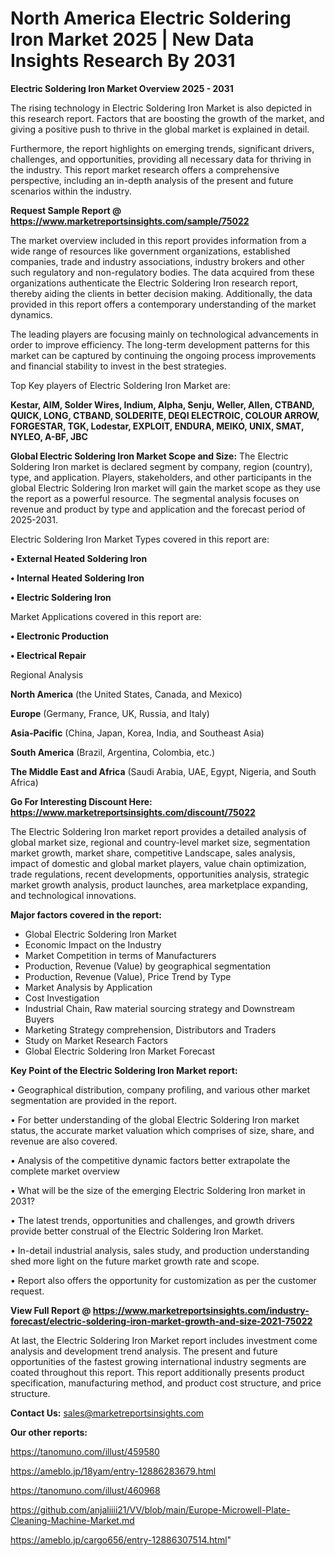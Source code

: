 # North America Electric Soldering Iron Market 2025 | New Data Insights Research By 2031

<Strong> Electric Soldering Iron Market Overview 2025 - 2031</strong>

The rising technology in Electric Soldering Iron Market is also depicted in this research report. Factors that are boosting the growth of the market, and giving a positive push to thrive in the global market is explained in detail.

Furthermore, the report highlights on emerging trends, significant drivers, challenges, and opportunities, providing all necessary data for thriving in the industry. This report market research offers a comprehensive perspective, including an in-depth analysis of the present and future scenarios within the industry.

<strong>Request Sample Report @ <a href=https://www.marketreportsinsights.com/sample/75022>https://www.marketreportsinsights.com/sample/75022</a></strong>

The market overview included in this report provides information from a wide range of resources like government organizations, established companies, trade and industry associations, industry brokers and other such regulatory and non-regulatory bodies. The data acquired from these organizations authenticate the Electric Soldering Iron research report, thereby aiding the clients in better decision making. Additionally, the data provided in this report offers a contemporary understanding of the market dynamics.

The leading players are focusing mainly on technological advancements in order to improve efficiency. The long-term development patterns for this market can be captured by continuing the ongoing process improvements and financial stability to invest in the best strategies.

Top Key players of Electric Soldering Iron Market are:

<strong>Kestar, AIM, Solder Wires, Indium, Alpha, Senju, Weller, Allen, CTBAND, QUICK, LONG, CTBAND, SOLDERITE, DEQI ELECTROIC, COLOUR ARROW, FORGESTAR, TGK, Lodestar, EXPLOIT, ENDURA, MEIKO, UNIX, SMAT, NYLEO, A-BF, JBC</strong>

<strong><b>Global Electric Soldering Iron Market Scope and Size:</b></strong>
The Electric Soldering Iron market is declared segment by company, region (country), type, and application. Players, stakeholders, and other participants in the global Electric Soldering Iron market will gain the market scope as they use the report as a powerful resource. The segmental analysis focuses on revenue and product by type and application and the forecast period of 2025-2031.

Electric Soldering Iron Market Types covered in this report are:

<strong>• External Heated Soldering Iron

• Internal Heated Soldering Iron

• Electric Soldering Iron</strong>

Market Applications covered in this report are:

<strong>• Electronic Production

• Electrical Repair</strong> 

Regional Analysis

<strong>North America</strong> (the United States, Canada, and Mexico)

<strong>Europe</strong> (Germany, France, UK, Russia, and Italy)

<strong>Asia-Pacific</strong> (China, Japan, Korea, India, and Southeast Asia)

<strong>South America</strong> (Brazil, Argentina, Colombia, etc.)

<strong>The Middle East and Africa</strong> (Saudi Arabia, UAE, Egypt, Nigeria, and South Africa)

<strong>Go For Interesting Discount Here: <a href=https://www.marketreportsinsights.com/discount/75022>https://www.marketreportsinsights.com/discount/75022</a></strong>

The Electric Soldering Iron market report provides a detailed analysis of global market size, regional and country-level market size, segmentation market growth, market share, competitive Landscape, sales analysis, impact of domestic and global market players, value chain optimization, trade regulations, recent developments, opportunities analysis, strategic market growth analysis, product launches, area marketplace expanding, and technological innovations.

<strong><b>Major factors covered in the report:</b></strong>
<ul>
  <li>Global Electric Soldering Iron Market </li>
  <li>Economic Impact on the Industry</li>
  <li>Market Competition in terms of Manufacturers</li>
  <li>Production, Revenue (Value) by geographical segmentation</li>
  <li>Production, Revenue (Value), Price Trend by Type</li>
  <li>Market Analysis by Application</li>
  <li>Cost Investigation</li>
  <li>Industrial Chain, Raw material sourcing strategy and Downstream Buyers</li>
  <li>Marketing Strategy comprehension, Distributors and Traders</li>
  <li>Study on Market Research Factors</li>
  <li>Global Electric Soldering Iron Market Forecast</li>
</ul>

<strong><b>Key Point of the Electric Soldering Iron Market report:</b></strong>

• Geographical distribution, company profiling, and various other market segmentation are provided in the report.

• For better understanding of the global Electric Soldering Iron market status, the accurate market valuation which comprises of size, share, and revenue are also covered.

• Analysis of the competitive dynamic factors better extrapolate the complete market overview

• What will be the size of the emerging Electric Soldering Iron market in 2031?

• The latest trends, opportunities and challenges, and growth drivers provide better construal of the Electric Soldering Iron Market.

• In-detail industrial analysis, sales study, and production understanding shed more light on the future market growth rate and scope.

• Report also offers the opportunity for customization as per the customer request.

<strong><b>View Full Report @ <a href=https://www.marketreportsinsights.com/industry-forecast/electric-soldering-iron-market-growth-and-size-2021-75022>https://www.marketreportsinsights.com/industry-forecast/electric-soldering-iron-market-growth-and-size-2021-75022</a></b></strong>


At last, the Electric Soldering Iron Market report includes investment come analysis and development trend analysis. The present and future opportunities of the fastest growing international industry segments are coated throughout this report. This report additionally presents product specification, manufacturing method, and product cost structure, and price structure.

<strong>Contact Us:</strong>
sales@marketreportsinsights.com

<strong>Our other reports:</strong>

<a href=https://tanomuno.com/illust/459580>https://tanomuno.com/illust/459580</a>

<a href=https://ameblo.jp/18yam/entry-12886283679.html>https://ameblo.jp/18yam/entry-12886283679.html</a>

<a href=https://tanomuno.com/illust/460968>https://tanomuno.com/illust/460968</a>

<a href=https://github.com/anjaliiii21/VV/blob/main/Europe-Microwell-Plate-Cleaning-Machine-Market.md>https://github.com/anjaliiii21/VV/blob/main/Europe-Microwell-Plate-Cleaning-Machine-Market.md</a>

<a href=https://ameblo.jp/cargo656/entry-12886307514.html>https://ameblo.jp/cargo656/entry-12886307514.html</a>"
